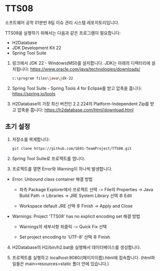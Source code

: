 # TTS08
소프트웨어 공학 01분반 8팀 이슈 관리 시스템 레포지토리입니다.

TTS08을 실행하기 위해서는 다음과 같은 프로그램이 필요합니다:
 - H2Database
 - JDK Development Kit 22
 - Spring Tool Suite

1. 링크에서 JDK 22 - Windows(MSI)를 설치합니다. JDK는 아래의 디렉터리에 설치됩니다: https://www.oracle.com/java/technologies/downloads/

   ```sh
   c:\program files\java\jdk-22
   ```

2. Spring Tool Suite - Spring Tools 4 for Eclipse를 받고 압축을 풉니다: https://spring.io/tools

3. H2Database의 가장 최신 버전인 2.2.224의 Platform-Independent Zip를 받고 압축을 풉니다: https://h2database.com/html/download.html

## 초기 설정

1. 저장소를 복제합니다:

   ```sh
   git clone https://github.com/SE01-TeamProject/TTS08.git
   ```

2. Spring Tool Suite로 프로젝트를 엽니다.

3. 프로젝트를 열면 Error와 Warning이 하나씩 발생합니다. 

- Error: Unbound class container 해결 방법

   - 좌측 Package Explorer에서 프로젝트 선택 -> File의 Properties -> Java Build Path -> Libraries -> JRE System Library 선택 후 Edit

   - Workspace default JRE 선택 후 Finish -> Apply and Close

- Warnings: Project 'TTS08' has no explicit encoding set 해결 방법

   - Warnings의 세부사항 좌클릭 -> Quick Fix 선택

   - Set project encoding to 'UTF-8' 선택 후 Finish
   
4. H2Database의 H2/bin/h2.bat을 실행해서 데이터베이스를 생성합니다.

5. 프로젝트를 실행하고 localhost:8080/(페이지이름).html에 접속합니다. (html파일들은 main>resources>static 폴더 안에 있습니다.)
